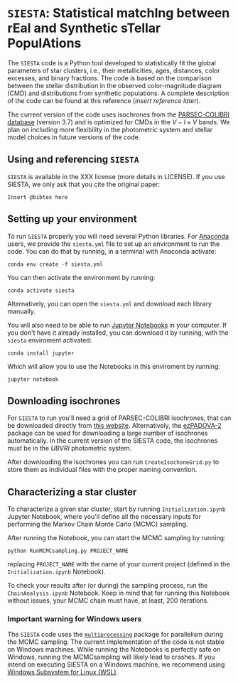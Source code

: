 # `SIESTA`: Statistical matchIng between rEal and Synthetic sTellar PopulAtions

The `SIESTA` code is a Python tool developed to statistically fit the global parameters of star clusters, i.e., their metallicities, ages, distances, color excesses, and binary fractions. The code is based on the comparison between the stellar distribution in the observed color-magnitude diagram (CMD) and distributions from synthetic populations. A complete description of the code can be found at this reference (_insert reference later_).

The current version of the code uses isochrones from the [PARSEC-COLIBRI database](http://stev.oapd.inaf.it/cgi-bin/cmd) (version 3.7) and is optimized for CMDs in the $V-I \times V$ bands. We plan on including more flexibility in the photometric system and stellar model choices in future versions of the code.

## Using and referencing `SIESTA`

`SIESTA` is available in the XXX license (more details in LICENSE). If you use SIESTA, we only ask that you cite the original paper:

```
Insert @bibtex here
```

## Setting up your environment

To run `SIESTA` properly you will need several Python libraries. For [Anaconda](https://anaconda.org/) users, we provide the `siesta.yml` file to set up an environment to run the code. You can do that by running, in a terminal with Anaconda activate:

```
conda env create -f siesta.yml
```

You can then activate the environment by running:

```
conda activate siesta
```

Alternatively, you can open the `siesta.yml` and download each library manually. 

You will also need to be able to run [Jupyter Notebooks](https://jupyter.org/) in your computer. If you don't have it already installed, you can download it by running, with the `siesta` enviroment activated:

```
conda install jupyter
```

Which will allow you to use the Notebooks in this enviroment by running:


```
jupyter notebook
```


## Downloading isochrones

For `SIESTA` to run you'll need a grid of PARSEC-COLIBRI isochrones, that can be downloaded directly from [this website](http://stev.oapd.inaf.it/cgi-bin/cmd). Alternatively, the [ezPADOVA-2](https://github.com/asteca/ezpadova-2) package can be used for downloading a large number of isochrones automatically. In the current version of the SIESTA code, the isochrones must be in the $UBVRI$ photometric system. 

After downloading the isochrones you can run `CreateIsochoneGrid.py` to store them as individual files with the proper naming convention. 

## Characterizing a star cluster

To characterize a given star cluster, start by running `Initialization.ipynb` Jupyter Notebook, where you'll define all the necessary inputs for performing the Markov Chain Monte Carlo (MCMC) sampling. 

After running the Notebook, you can start the MCMC sampling by running:

```
python RunMCMCsampling.py PROJECT_NAME
```

replacing `PROJECT_NAME` with the name of your current project (defined in the `Initialization.ipynb` Notebook). 

To check your results after (or during) the sampling process, run the `ChainAnalysis.ipynb` Notebook. Keep in mind that for running this Notebook without issues, your MCMC chain must have, at least, 200 iterations. 

### Important warning for Windows users

The `SIESTA` code uses the [``multiprocessing``](https://docs.python.org/3/library/multiprocessing.html) package for parallelism during the MCMC sampling. The current implementation of the code is not stable on Windows machines. While running the Notebooks is perfectly safe on Windows, running the MCMCsampling will likely lead to crashes. If you intend on executing SIESTA on a Windows machine, we recommend using [Windows Subsystem for Linux (WSL)](https://learn.microsoft.com/en-us/windows/wsl/install).

